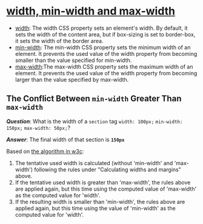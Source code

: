 # [width, min-width and max-width](https://www.w3.org/TR/CSS2/visudet.html#min-max-widths)

- [width](https://developer.mozilla.org/en-US/docs/Web/CSS/width): The width CSS property sets an element's width. By default, it sets the width of the content area, but if box-sizing is set to border-box, it sets the width of the border area.
- [min-width](https://developer.mozilla.org/en-US/docs/Web/CSS/min-width): The min-width CSS property sets the minimum width of an element. It prevents the used value of the width property from becoming smaller than the value specified for min-width.
- [max-width](https://developer.mozilla.org/en-US/docs/Web/CSS/max-width):The max-width CSS property sets the maximum width of an element. It prevents the used value of the width property from becoming larger than the value specified by max-width.

## The Conflict Between `min-width` Greater Than `max-width`

___Question___: What is the width of a `section` tag `width: 100px;` `min-width: 150px;` `max-width: 50px;`?

___Answer___: The final width of that section is __`150px`__

Based on [the algorithm in w3c](https://www.w3.org/TR/CSS2/visudet.html#propdef-min-width):

1. The tentative used width is calculated (without 'min-width' and 'max-width') following the rules under "Calculating widths and margins" above.
2. If the tentative used width is greater than 'max-width', the rules above are applied again, but this time using the computed value of 'max-width' as the computed value for 'width'.
3. If the resulting width is smaller than 'min-width', the rules above are applied again, but this time using the value of 'min-width' as the computed value for 'width'.
